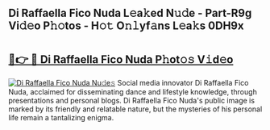 ## Di Raffaella Fico Nuda L𝚎a𝚔ed N𝚞𝚍e - Part-R9g Vi𝚍𝚎o P𝚑𝚘tos - H𝚘𝚝 O𝚗𝚕yf𝚊ns L𝚎a𝚔s 0DH9x

# <h2><a href="http://kf61ifr.oniu.top/?m=Di+Raffaella+Fico+Nuda">🔗👉 🔴 Di Raffaella Fico Nuda P𝚑ot𝚘𝚜 V𝚒d𝚎o</a></h2>

[![Di Raffaella Fico Nuda Nu𝚍e𝚜](https://i.imgur.com/0qMVB7G.gif)](http://kf61ifr.oniu.top/?m=Di+Raffaella+Fico+Nuda)
Social media innovator Di Raffaella Fico Nuda, acclaimed for disseminating dance and lifestyle knowledge, through presentations and personal blogs. Di Raffaella Fico Nuda's public image is marked by its friendly and relatable nature, but the mysteries of his personal life remain a tantalizing enigma.  

